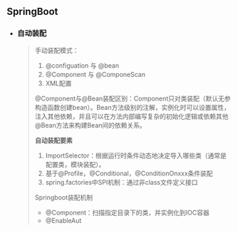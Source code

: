 ## SpringBoot

- ### 自动装配

  > 手动装配模式：
  >
  > 1. @configuation 与 @bean
  > 2. @Component 与 @ComponeScan
  > 3. XML配置
  >
  > @Component与@Bean装配区别：Component只对类装配（默认无参构造函数创建bean）。Bean方法级别的注解，实例化时可以设置属性，注入其他依赖，并且可以在方法内部编写复杂的初始化逻辑或依赖其他@Bean方法来构建Bean间的依赖关系。
  >
  > **自动装配要素**
  >
  > 1. ImportSelector：根据运行时条件动态地决定导入哪些类（通常是配置类，模块装配）。
  > 2. 基于@Profile，@Conditional，@ConditionOnxxx条件装配
  > 3. spring.factories中SPI机制：通过非class文件定义接口
  >
  >  
  >
  > Springboot装配机制
  >
  > - @Component：扫描指定目录下的类，并实例化到IOC容器
  > - @EnableAut
